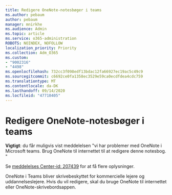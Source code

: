 ```yaml
---
title: Redigere OneNote-notesbøger i teams
ms.author: pebaum
author: pebaum
manager: mnirkhe
ms.audience: Admin
ms.topic: article
ms.service: o365-administration
ROBOTS: NOINDEX, NOFOLLOW
localization_priority: Priority
ms.collection: Adm_O365
ms.custom:
- "9002316"
- "4498"
ms.openlocfilehash: 732cc3f098edf13bdac12fa66927ec19ac5c49c9
ms.sourcegitcommit: c6692ce0fa1358ec3529e59ca0ecdfdea4cdc759
ms.translationtype: MT
ms.contentlocale: da-DK
ms.lasthandoff: 09/14/2020
ms.locfileid: "47710405"
---
```

# <a name="editing-onenote-notebooks-in-teams"></a>Redigere OneNote-notesbøger i teams

**Vigtigt**: du får muligvis vist meddelelsen "vi har problemer med OneNote i Microsoft teams. Brug OneNote til internettet til at redigere denne notesbog. "  

Se [meddelelses Center-id: 207439](https://admin.microsoft.com/Adminportal/Home?source=applauncher#MessageCenter?id=MC207439) for at få flere oplysninger.

OneNote i Teams bliver skrivebeskyttet for kommercielle lejere og uddannelseslejere. Hvis du vil redigere, skal du bruge OneNote til internettet eller OneNote-skrivebordsappen.
